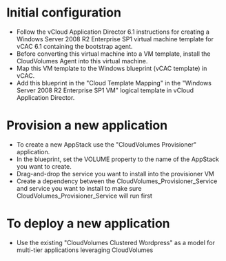 Initial configuration
==============
- Follow the vCloud Application Director 6.1 instructions for creating a Windows Server 2008 R2 Enterprise SP1 virtual machine template for vCAC 6.1 containing the bootstrap agent. 
- Before converting this virtual machine into a VM template, install the CloudVolumes Agent into this virtual machine.
- Map this VM template to the Windows blueprint (vCAC template) in vCAC.
- Add this blueprint in the "Cloud Template Mapping" in the "Windows Server 2008 R2 Enterprise SP1 VM" logical template in vCloud Application Director.

Provision a new application
==============
- To create a new AppStack use the "CloudVolumes Provisioner" application.
- In the blueprint, set the VOLUME property to the name of the AppStack you want to create.
- Drag-and-drop the service you want to install into the provisioner VM
- Create a dependency between the CloudVolumes_Provisioner_Service and service you want to install to make sure CloudVolumes_Provisioner_Service will run first

To deploy a new application
==============
- Use the existing "CloudVolumes Clustered Wordpress" as a model for multi-tier applications leveraging CloudVolumes
